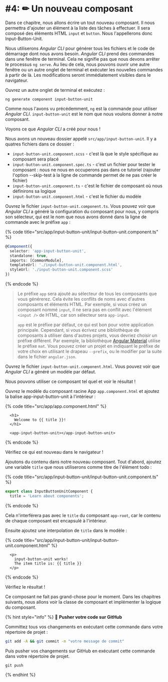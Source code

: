 # #4: ✏ Un nouveau composant

Dans ce chapitre, nous allons écrire un tout nouveau composant. Il nous permettra d'ajouter un élément à la liste des tâches à effectuer. Il sera composé des éléments HTML `input` et `button`. Nous l'appellerons donc Input-Button-Unit.

Nous utiliserons _Angular CLI_ pour générer tous les fichiers et le code de démarrage dont nous avons besoin. _Angular CLI_ prend des commandes dans une fenêtre de terminal. Cela ne signifie pas que nous devons arrêter le processus `ng serve`. Au lieu de cela, nous pouvons ouvrir une autre fenêtre ou un autre onglet de terminal et exécuter les nouvelles commandes à partir de là. Les modifications seront immédiatement visibles dans le navigateur.

Ouvrez un autre onglet de terminal et exécutez :

```
ng generate component input-button-unit
```

Comme nous l'avons vu précédemment, `ng` est la commande pour utiliser _Angular CLI_. `input-button-unit` est le nom que nous voulons donner à notre composant.

Voyons ce que _Angular CLI_ a créé pour nous !

Nous avons un nouveau dossier appelé `src/app/input-button-unit`. Il y a quatres fichiers dans ce dossier :

* `input-button-unit.component.scss` - c'est là que le style spécifique au composant sera placé
* `input-button-unit.component.spec.ts` - c'est un fichier pour tester le composant : nous ne nous en occuperons pas dans ce tutoriel (rajouter l'option --skip-test à la ligne de commande permet de ne pas créer le fichier)
* `input-button-unit.component.ts` - c'est le fichier de composant où nous définirons sa logique
* `input-button-unit.component.html` - c'est le fichier du modèle

Ouvrez le fichier `input-button-unit.component.ts`. Vous pouvez voir que _Angular CLI_ a généré la configuration du composant pour nous, y compris son sélecteur, qui est le nom que nous avons donné dans la ligne de commande avec le préfixe `app` :

{% code title="src/app/input-button-unit/input-button-unit.component.ts" %}
```typescript
@Component({
  selector: 'app-input-button-unit',
  standalone: true,
  imports: [CommonModule],
  templateUrl: './input-button-unit.component.html',
  styleUrl: './input-button-unit.component.scss'
})
```
{% endcode %}

> Le préfixe `app` sera ajouté au sélecteur de tous les composants que vous générerez. Cela évite les conflits de noms avec d'autres composants et éléments HTML. Par exemple, si vous créez un composant nommé `input`, il ne sera pas en conflit avec l'élément `<input />` de HTML, car son sélecteur sera `app-input`.
>
> `app` est le préfixe par défaut, ce qui est bon pour votre application principale. Cependant, si vous écrivez une bibliothèque de composants à utiliser dans d'autres projets, vous devriez choisir un préfixe différent. Par exemple, la bibliothèque [Angular Material](https://material.angular.io/) utilise le préfixe `mat`. Vous pouvez créer un projet en indiquant le préfixe de votre choix en utilisant le drapeau `--prefix`, ou le modifier par la suite dans le fichier `angular.json`.

Ouvrez le fichier `input-button-unit.component.html`. Vous pouvez voir que _Angular CLI_ a généré un modèle par défaut.

Nous pouvons utiliser ce composant tel quel et voir le résultat !

Ouvrez le modèle du composant racine App `app.component.html` et ajoutez la balise app-input-button-unit à l'intérieur :

{% code title="src/app/app.component.html" %}
```markup
  <h1>
    Welcome to {{ title }}!
  </h1>

  <app-input-button-unit></app-input-button-unit>
```
{% endcode %}

Vérifiez ce qui est nouveau dans le navigateur !

Ajoutons du contenu dans notre nouveau composant. Tout d'abord, ajoutez une variable `title` que nous utiliserons comme titre de l'élément todo :

{% code title="src/app/input-button-unit/input-button-unit.component.ts" %}
```typescript
export class InputButtonUnitComponent {
  title = 'Learn about components';
```
{% endcode %}

Cela n'interférera pas avec le `title` du composant `app-root`, car le contenu de chaque composant est encapsulé à l'intérieur.

Ensuite ajoutez une interpolation de `title` dans le modèle :

{% code title="src/app/input-button-unit/input-button-unit.component.html" %}
```markup
  <p>
    input-button-unit works!
    The item title is: {{ title }}
  </p>
```
{% endcode %}

Vérifiez le résultat !

Ce composant ne fait pas grand-chose pour le moment. 
Dans les chapitres suivants, nous allons voir la classe de composant et implémenter la logique du composant.

{% hint style="info" %}
💾 **Pusher votre code sur GitHub**

Committez tous vos changements en exécutant cette commande dans votre répertoire de projet :

```bash
git add -A && git commit -m "votre message de commit"
```

Puis pusher vos changements sur GitHub en exécutant cette commande dans votre répertoire de projet.

```
git push
```
{% endhint %}
